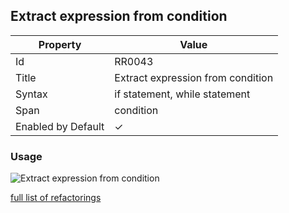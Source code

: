 ## Extract expression from condition

| Property | Value |
| -------- | ----- |
| Id | RR0043 |
| Title | Extract expression from condition |
| Syntax | if statement, while statement |
| Span | condition |
| Enabled by Default | &#x2713; |

### Usage

![Extract expression from condition](../../images/refactorings/ExtractExpressionFromCondition.png)

[full list of refactorings](Refactorings.md)